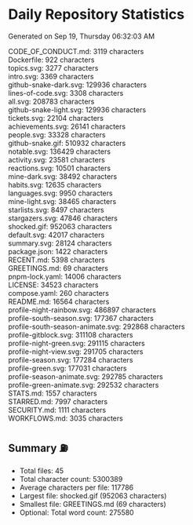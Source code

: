 # Daily Repository Statistics
Generated on Sep 19, Thursday 06:32:03 AM  

CODE_OF_CONDUCT.md: 3119 characters  
Dockerfile: 922 characters  
topics.svg: 3277 characters  
intro.svg: 3369 characters  
github-snake-dark.svg: 129936 characters  
lines-of-code.svg: 3308 characters  
all.svg: 208783 characters  
github-snake-light.svg: 129936 characters  
tickets.svg: 22104 characters  
achievements.svg: 26141 characters  
people.svg: 33328 characters  
github-snake.gif: 510932 characters  
notable.svg: 136429 characters  
activity.svg: 23581 characters  
reactions.svg: 10501 characters  
mine-dark.svg: 38492 characters  
habits.svg: 12635 characters  
languages.svg: 9950 characters  
mine-light.svg: 38465 characters  
starlists.svg: 8497 characters  
stargazers.svg: 47846 characters  
shocked.gif: 952063 characters  
default.svg: 42017 characters  
summary.svg: 28124 characters  
package.json: 1422 characters  
RECENT.md: 5398 characters  
GREETINGS.md: 69 characters  
pnpm-lock.yaml: 14006 characters  
LICENSE: 34523 characters  
compose.yaml: 260 characters  
README.md: 16564 characters  
profile-night-rainbow.svg: 486897 characters  
profile-south-season.svg: 177367 characters  
profile-south-season-animate.svg: 292868 characters  
profile-gitblock.svg: 311108 characters  
profile-night-green.svg: 291115 characters  
profile-night-view.svg: 291705 characters  
profile-season.svg: 177284 characters  
profile-green.svg: 177031 characters  
profile-season-animate.svg: 292785 characters  
profile-green-animate.svg: 292532 characters  
STATS.md: 1557 characters  
STARRED.md: 7997 characters  
SECURITY.md: 1111 characters  
WORKFLOWS.md: 3035 characters  

## Summary ⛽  
- Total files: 45  
- Total character count: 5300389  
- Average characters per file: 117786  
- Largest file: shocked.gif (952063 characters)  
- Smallest file: GREETINGS.md (69 characters)  
- Optional: Total word count: 275580  
